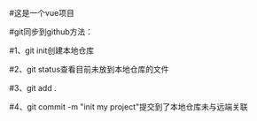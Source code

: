 #这是一个vue项目

#git同步到github方法：

#1、git init创建本地仓库

#2、git status查看目前未放到本地仓库的文件

#3、git add .

#4、git commit -m "init my project"提交到了本地仓库未与远端关联



